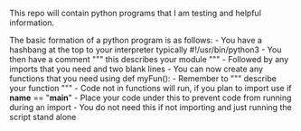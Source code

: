 This repo will contain python programs that I am testing and helpful information.

The basic formation of a python program is as follows:
    - You have a hashbang at the top to your interpreter typically #!/usr/bin/python3
    - You then have a comment """ this describes your module """
    - Followed by any imports that you need and two blank lines
    - You can now create any functions that you need using def myFun():
    - Remember to """ describe your function """
    - Code not in functions will run, if you plan to import use if __name__ == "__main__"
    - Place your code under this to prevent code from running during an import
    - You do not need this if not importing and just running the script stand alone
    
